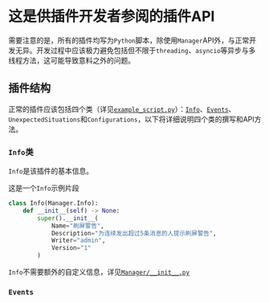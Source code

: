 # 这是供插件开发者参阅的插件API

需要注意的是，所有的插件均写为`Python`脚本，除使用`Manager`API外，与正常开发无异。开发过程中应该极力避免包括但不限于`threading`、`asyncio`等异步与多线程方法，这可能导致意料之外的问题。

## 插件结构

正常的插件应该包括四个类（详见[`example_script.py`](/example_script.py)）：[`Info`](#info类)、[`Events`](#Events类)、`UnexpectedSituations`和`Configurations`，以下将详细说明四个类的撰写和API方法。

### `Info`类
`Info`是该插件的基本信息。

这是一个`Info`示例片段
```Python
class Info(Manager.Info):
    def __init__(self) -> None:
        super().__init__(
            Name="刷屏警告",
            Description="为连续发出超过5条消息的人提示刷屏警告",
            Writer="admin",
            Version="1"
        )
```
`Info`不需要额外的自定义信息，详见[`Manager/__init__.py`](/Manager/__init__.py)

### `Events`